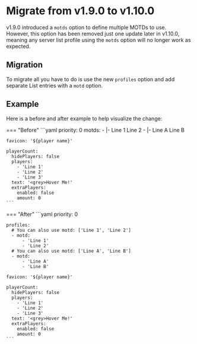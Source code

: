 # Migrate from v1.9.0 to v1.10.0

v1.9.0 introduced a `motds` option to define multiple MOTDs to use.  
However, this option has been removed just one update later in v1.10.0, meaning any server list profile using the `motds` option will no longer work as expected.

## Migration

To migrate all you have to do is use the new `profiles` option and add separate List entries with a `motd` option.

## Example

Here is a before and after example to help visualize the change:

=== "Before"
    ```yaml
    priority: 0
    motds:
      - |-
        Line 1
        Line 2
      - |-
        Line A
        Line B
    
    favicon: '${player name}'

    playerCount:
      hidePlayers: false
      players:
        - 'Line 1'
        - 'Line 2'
        - 'Line 3'
      text: '<grey>Hover Me!'
      extraPlayers:
        enabled: false
        amount: 0
    ```
=== "After"
    ```yaml
    priority: 0

    profiles:
      # You can also use motd: ['Line 1', 'Line 2']
      - motd:
          - 'Line 1'
          - 'Line 2'
      # You can also use motd: ['Line A', 'Line B']
      - motd:
          - 'Line A'
          - 'Line B'
    
    favicon: '${player name}'

    playerCount:
      hidePlayers: false
      players:
        - 'Line 1'
        - 'Line 2'
        - 'Line 3'
      text: '<grey>Hover Me!'
      extraPlayers:
        enabled: false
        amount: 0
    ```